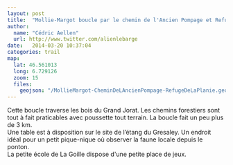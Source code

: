 ```yaml
---
layout: post
title:  "Mollie-Margot boucle par le chemin de l'Ancien Pompage et Refuge de la Planie"
author:
  name: "Cédric Aellen"
  url: http://www.twitter.com/alienlebarge
date:   2014-03-20 10:37:04
categories: trail
map:
  lat: 46.561013
  long: 6.729126
  zoom: 15
  files:
    geojson: "/MollieMargot-CheminDeLAncienPompage-RefugeDeLaPlanie.geojson"
---
```


Cette boucle traverse les bois du Grand Jorat. Les chemins forestiers sont tout à fait praticables avec poussette tout terrain. La boucle fait un peu plus de 3 km.  
Une table est à disposition sur le site de l’étang du Gresaley. Un endroit idéal pour un petit pique-nique où observer la faune locale depuis le ponton.  
La petite école de La Goille dispose d'une petite place de jeux.
